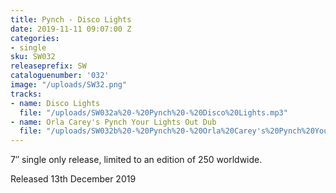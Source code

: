 ```yaml
---
title: Pynch - Disco Lights
date: 2019-11-11 09:07:00 Z
categories:
- single
sku: SW032
releaseprefix: SW
cataloguenumber: '032'
image: "/uploads/SW32.png"
tracks:
- name: Disco Lights
  file: "/uploads/SW032a%20-%20Pynch%20-%20Disco%20Lights.mp3"
- name: Orla Carey's Pynch Your Lights Out Dub
  file: "/uploads/SW032b%20-%20Pynch%20-%20Orla%20Carey's%20Pynch%20Your%20Lights%20Out%20Dub.mp3"
---
```


7″ single only release, limited to an edition of 250 worldwide.

Released 13th December 2019